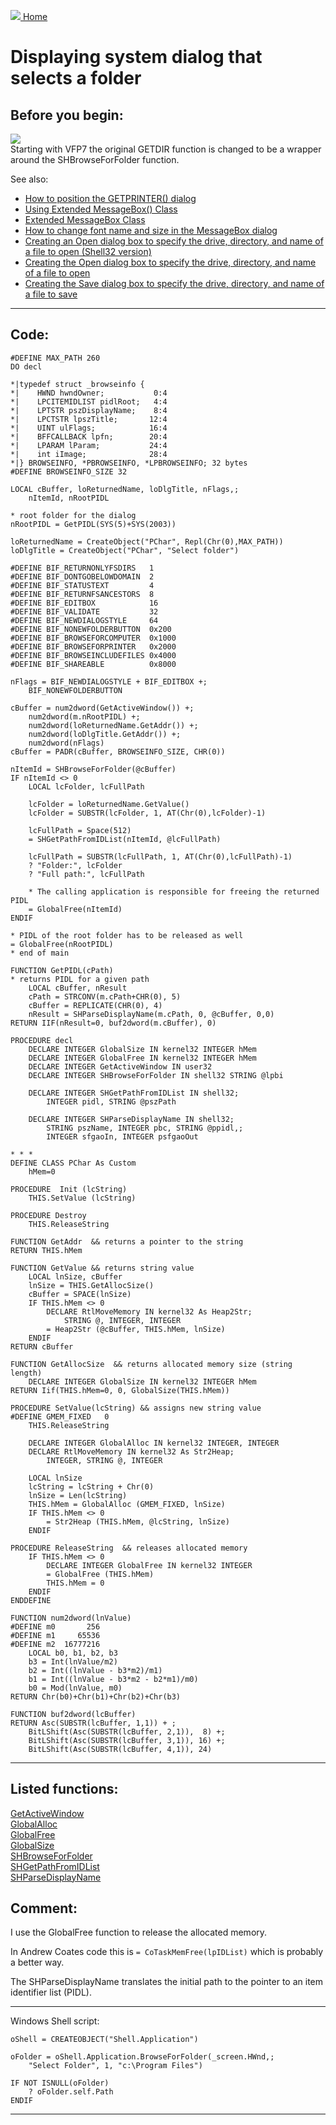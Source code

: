 [<img src="../images/home.png"> Home ](https://github.com/VFPX/Win32API)  

# Displaying system dialog that selects a folder

## Before you begin:
![](../images/shbrowse.png)  
Starting with VFP7 the original GETDIR function is changed to be a wrapper around the SHBrowseForFolder function.  


See also:
* [How to position the GETPRINTER() dialog](sample_482.md)
* [Using Extended MessageBox() Class](sample_424.md)  
* [Extended MessageBox Class](sample_418.md)  
* [How to change font name and size in the MessageBox dialog](sample_434.md)  
* [Creating an Open dialog box to specify the drive, directory, and name of a file to open (Shell32 version)](sample_365.md)  
* [Creating the Open dialog box to specify the drive, directory, and name of a file to open](sample_363.md)  
* [Creating the Save dialog box to specify the drive, directory, and name of a file to save](sample_265.md)  
  
***  


## Code:
```foxpro  
#DEFINE MAX_PATH 260
DO decl

*|typedef struct _browseinfo {
*|    HWND hwndOwner;           0:4
*|    LPCITEMIDLIST pidlRoot;   4:4
*|    LPTSTR pszDisplayName;    8:4
*|    LPCTSTR lpszTitle;       12:4
*|    UINT ulFlags;            16:4
*|    BFFCALLBACK lpfn;        20:4
*|    LPARAM lParam;           24:4
*|    int iImage;              28:4
*|} BROWSEINFO, *PBROWSEINFO, *LPBROWSEINFO; 32 bytes
#DEFINE BROWSEINFO_SIZE 32

LOCAL cBuffer, loReturnedName, loDlgTitle, nFlags,;
	nItemId, nRootPIDL

* root folder for the dialog
nRootPIDL = GetPIDL(SYS(5)+SYS(2003))

loReturnedName = CreateObject("PChar", Repl(Chr(0),MAX_PATH))
loDlgTitle = CreateObject("PChar", "Select folder")

#DEFINE BIF_RETURNONLYFSDIRS   1
#DEFINE BIF_DONTGOBELOWDOMAIN  2
#DEFINE BIF_STATUSTEXT         4
#DEFINE BIF_RETURNFSANCESTORS  8
#DEFINE BIF_EDITBOX            16
#DEFINE BIF_VALIDATE           32
#DEFINE BIF_NEWDIALOGSTYLE     64
#DEFINE BIF_NONEWFOLDERBUTTON  0x200
#DEFINE BIF_BROWSEFORCOMPUTER  0x1000
#DEFINE BIF_BROWSEFORPRINTER   0x2000
#DEFINE BIF_BROWSEINCLUDEFILES 0x4000
#DEFINE BIF_SHAREABLE          0x8000

nFlags = BIF_NEWDIALOGSTYLE + BIF_EDITBOX +;
	BIF_NONEWFOLDERBUTTON

cBuffer = num2dword(GetActiveWindow()) +;
	num2dword(m.nRootPIDL) +;
	num2dword(loReturnedName.GetAddr()) +;
	num2dword(loDlgTitle.GetAddr()) +;
	num2dword(nFlags)
cBuffer = PADR(cBuffer, BROWSEINFO_SIZE, CHR(0))

nItemId = SHBrowseForFolder(@cBuffer)
IF nItemId <> 0
	LOCAL lcFolder, lcFullPath

	lcFolder = loReturnedName.GetValue()
	lcFolder = SUBSTR(lcFolder, 1, AT(Chr(0),lcFolder)-1)

	lcFullPath = Space(512)
	= SHGetPathFromIDList(nItemId, @lcFullPath)

	lcFullPath = SUBSTR(lcFullPath, 1, AT(Chr(0),lcFullPath)-1)
	? "Folder:", lcFolder
	? "Full path:", lcFullPath
	
	* The calling application is responsible for freeing the returned PIDL
	= GlobalFree(nItemId)
ENDIF

* PIDL of the root folder has to be released as well
= GlobalFree(nRootPIDL)
* end of main

FUNCTION GetPIDL(cPath)
* returns PIDL for a given path
	LOCAL cBuffer, nResult
	cPath = STRCONV(m.cPath+CHR(0), 5)
	cBuffer = REPLICATE(CHR(0), 4)
	nResult = SHParseDisplayName(m.cPath, 0, @cBuffer, 0,0)
RETURN IIF(nResult=0, buf2dword(m.cBuffer), 0)

PROCEDURE decl
	DECLARE INTEGER GlobalSize IN kernel32 INTEGER hMem
	DECLARE INTEGER GlobalFree IN kernel32 INTEGER hMem
	DECLARE INTEGER GetActiveWindow IN user32
	DECLARE INTEGER SHBrowseForFolder IN shell32 STRING @lpbi

	DECLARE INTEGER SHGetPathFromIDList IN shell32;
		INTEGER pidl, STRING @pszPath

	DECLARE INTEGER SHParseDisplayName IN shell32;
		STRING pszName, INTEGER pbc, STRING @ppidl,;
		INTEGER sfgaoIn, INTEGER psfgaoOut

* * *
DEFINE CLASS PChar As Custom
	hMem=0

PROCEDURE  Init (lcString)
	THIS.SetValue (lcString)

PROCEDURE Destroy
	THIS.ReleaseString

FUNCTION GetAddr  && returns a pointer to the string
RETURN THIS.hMem

FUNCTION GetValue && returns string value
	LOCAL lnSize, cBuffer
	lnSize = THIS.GetAllocSize()
	cBuffer = SPACE(lnSize)
	IF THIS.hMem <> 0
		DECLARE RtlMoveMemory IN kernel32 As Heap2Str;
			STRING @, INTEGER, INTEGER
		= Heap2Str (@cBuffer, THIS.hMem, lnSize)
	ENDIF
RETURN cBuffer

FUNCTION GetAllocSize  && returns allocated memory size (string length)
	DECLARE INTEGER GlobalSize IN kernel32 INTEGER hMem
RETURN Iif(THIS.hMem=0, 0, GlobalSize(THIS.hMem))

PROCEDURE SetValue(lcString) && assigns new string value
#DEFINE GMEM_FIXED   0
	THIS.ReleaseString

	DECLARE INTEGER GlobalAlloc IN kernel32 INTEGER, INTEGER
	DECLARE RtlMoveMemory IN kernel32 As Str2Heap;
		INTEGER, STRING @, INTEGER

	LOCAL lnSize
	lcString = lcString + Chr(0)
	lnSize = Len(lcString)
	THIS.hMem = GlobalAlloc (GMEM_FIXED, lnSize)
	IF THIS.hMem <> 0
		= Str2Heap (THIS.hMem, @lcString, lnSize)
	ENDIF

PROCEDURE ReleaseString  && releases allocated memory
	IF THIS.hMem <> 0
		DECLARE INTEGER GlobalFree IN kernel32 INTEGER
		= GlobalFree (THIS.hMem)
		THIS.hMem = 0
	ENDIF
ENDDEFINE

FUNCTION num2dword(lnValue)
#DEFINE m0       256
#DEFINE m1     65536
#DEFINE m2  16777216
	LOCAL b0, b1, b2, b3
	b3 = Int(lnValue/m2)
	b2 = Int((lnValue - b3*m2)/m1)
	b1 = Int((lnValue - b3*m2 - b2*m1)/m0)
	b0 = Mod(lnValue, m0)
RETURN Chr(b0)+Chr(b1)+Chr(b2)+Chr(b3)

FUNCTION buf2dword(lcBuffer)
RETURN Asc(SUBSTR(lcBuffer, 1,1)) + ;
	BitLShift(Asc(SUBSTR(lcBuffer, 2,1)),  8) +;
	BitLShift(Asc(SUBSTR(lcBuffer, 3,1)), 16) +;
	BitLShift(Asc(SUBSTR(lcBuffer, 4,1)), 24)  
```  
***  


## Listed functions:
[GetActiveWindow](../libraries/user32/GetActiveWindow.md)  
[GlobalAlloc](../libraries/kernel32/GlobalAlloc.md)  
[GlobalFree](../libraries/kernel32/GlobalFree.md)  
[GlobalSize](../libraries/kernel32/GlobalSize.md)  
[SHBrowseForFolder](../libraries/shell32/SHBrowseForFolder.md)  
[SHGetPathFromIDList](../libraries/shell32/SHGetPathFromIDList.md)  
[SHParseDisplayName](../libraries/shell32/SHParseDisplayName.md)  

## Comment:
I use the GlobalFree function to release the allocated memory.  
  
In Andrew Coates code this is `= CoTaskMemFree(lpIDList)` which is probably a better way.  
  
The SHParseDisplayName translates the initial path to the pointer to an item identifier list (PIDL).  
  
* * *  
Windows Shell script:  

```foxpro
oShell = CREATEOBJECT("Shell.Application")  
  
oFolder = oShell.Application.BrowseForFolder(_screen.HWnd,;  
	"Select Folder", 1, "c:\Program Files")  
  
IF NOT ISNULL(oFolder)  
	? oFolder.self.Path  
ENDIF
```

***  

